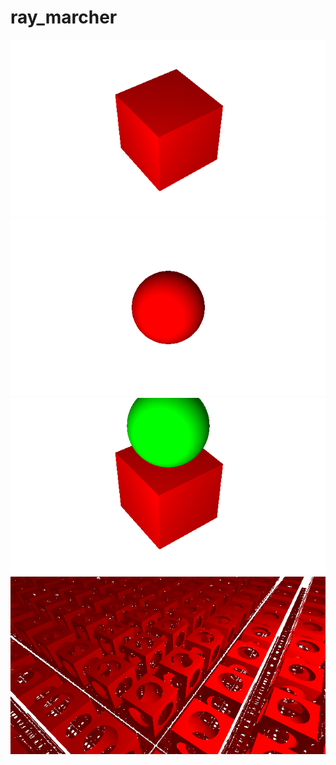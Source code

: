 # ray_marcher

![](https://github.com/Leowbattle/ray_marcher/blob/master/demos/cube.png)
![](https://github.com/Leowbattle/ray_marcher/blob/master/demos/sphere.png)
![](https://github.com/Leowbattle/ray_marcher/blob/master/demos/many_objects.png)
![](https://github.com/Leowbattle/ray_marcher/blob/master/demos/infinite_subtraction.png)
